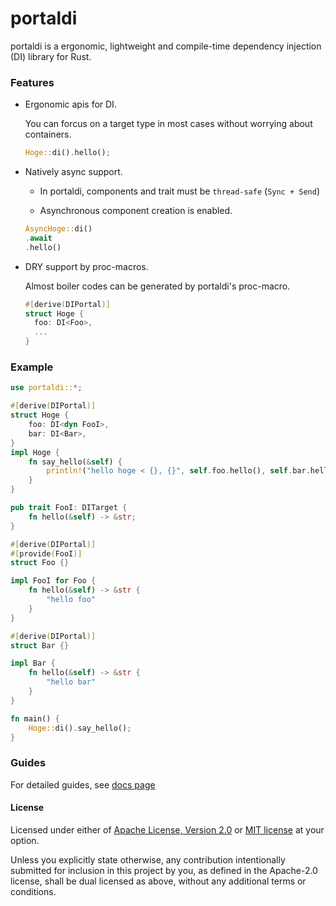 # portaldi

portaldi is a ergonomic, lightweight and compile-time dependency injection (DI) library for Rust.

### Features
* Ergonomic apis for DI.

  You can forcus on a target type in most cases without worrying about containers.

  ```rust
  Hoge::di().hello(); 
  ```

* Natively async support.
  
  * In portaldi, components and trait must be `thread-safe` (`Sync + Send`)

  * Asynchronous component creation is enabled.

  ```rust
  AsyncHoge::di()
  .await
  .hello()
  ```

* DRY support by proc-macros.

  Almost boiler codes can be generated by portaldi's proc-macro.

  ```rust
  #[derive(DIPortal)]
  struct Hoge {
    foo: DI<Foo>,
    ...
  }
  ```


### Example
```rust
use portaldi::*;

#[derive(DIPortal)]
struct Hoge {
    foo: DI<dyn FooI>,
    bar: DI<Bar>,
}
impl Hoge {
    fn say_hello(&self) {
        println!("hello hoge < {}, {}", self.foo.hello(), self.bar.hello())
    }
}

pub trait FooI: DITarget {
    fn hello(&self) -> &str;
}

#[derive(DIPortal)]
#[provide(FooI)]
struct Foo {}

impl FooI for Foo {
    fn hello(&self) -> &str {
        "hello foo"
    }
}

#[derive(DIPortal)]
struct Bar {}

impl Bar {
    fn hello(&self) -> &str {
        "hello bar"
    }
}

fn main() {
    Hoge::di().say_hello();
}


```

### Guides

For detailed guides, see [docs page](https://docs.rs/portaldi/0.1.0/portaldi/docs/index.html)

#### License

Licensed under either of [Apache License, Version
2.0](LICENSE-APACHE) or [MIT license](LICENSE-MIT) at your option.

Unless you explicitly state otherwise, any contribution intentionally submitted
for inclusion in this project by you, as defined in the Apache-2.0 license,
shall be dual licensed as above, without any additional terms or conditions.
